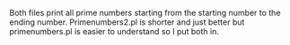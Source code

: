 Both files print all prime numbers starting from the starting number to the ending number.
Primenumbers2.pl is shorter and just better but primenumbers.pl is easier to understand so I put both in.
